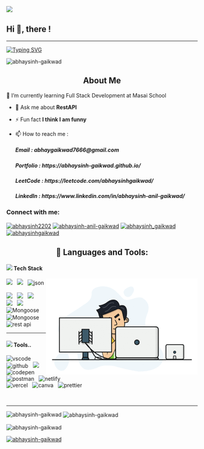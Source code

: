 ![](https://raw.githubusercontent.com/halfrost/halfrost/master/icons/header_.png)
<h2 >Hi 👋, there !</h2>
  
<hr>
<!--   <h2 align="center">A passionate Full Stack Developer</h2> -->
     <div ><a href="https://git.io/typing-svg"><img src="https://readme-typing-svg.demolab.com?font=Fira+Code&pause=1000&width=435&lines=I+am+a+Full+Stack+Developer.;coupled+with+working+experience.;Committed+to+continous+learning." alt="Typing SVG" /></a></div>
  
<div>
<p align="left"> <img src="https://komarev.com/ghpvc/?username=abhaysinh-gaikwad&label=Profile%20views&color=0e75b6&style=flat" alt="abhaysinh-gaikwad" /> </p>

<div>
<h2 align="center"> About Me </h2>
🌱 I’m currently learning Full Stack Development at Masai School


- 💬 Ask me about **RestAPI**
- ⚡ Fun fact **I think I am funny**
- 📫 How to reach me : 
  <h5>Email : <span>abhaygaikwad7666@gmail.com</span></h5>

  <h5>Portfolio : https://abhaysinh-gaikwad.github.io/</h5>
  
  <h5>LeetCode : https://leetcode.com/abhaysinhgaikwad/</h5>

  <h5>LinkedIn : https://www.linkedin.com/in/abhaysinh-anil-gaikwad/</h5>
<div aling="center">

<h3 align="left">Connect with me:</h3>
<p align="left">
<a href="https://twitter.com/abhaysinh2202" target="blank"><img align="center" src="https://raw.githubusercontent.com/rahuldkjain/github-profile-readme-generator/master/src/images/icons/Social/twitter.svg" alt="abhaysinh2202" height="30" width="40" /></a>
<a href="https://linkedin.com/in/abhaysinh-anil-gaikwad" target="blank"><img align="center" src="https://raw.githubusercontent.com/rahuldkjain/github-profile-readme-generator/master/src/images/icons/Social/linked-in-alt.svg" alt="abhaysinh-anil-gaikwad" height="30" width="40" /></a>
<a href="https://instagram.com/abhaysinh_gaikwad" target="blank"><img align="center" src="https://raw.githubusercontent.com/rahuldkjain/github-profile-readme-generator/master/src/images/icons/Social/instagram.svg" alt="abhaysinh_gaikwad" height="30" width="40" /></a>
<a href="https://www.leetcode.com/abhaysinhgaikwad" target="blank"><img align="center" src="https://raw.githubusercontent.com/rahuldkjain/github-profile-readme-generator/master/src/images/icons/Social/leet-code.svg" alt="abhaysinhgaikwad" height="30" width="40" /></a>
</p>


<h2 align="center">🚀 Languages and Tools: </h2>
 
<h4><img src="https://media.giphy.com/media/iY8CRBdQXODJSCERIr/giphy.gif" width="30px">&nbsp;Tech Stack</h4>
 <img align="right" alt="Coding" width="400" src="https://github.com/Saurabh8657/Saurabh8657/blob/main/hadder.gif">
<p>
 <img src="https://img.shields.io/badge/html5%20-%23e34f26.svg?&style=for-the-badge&logo=html5&logoColor=white" />&nbsp;&nbsp;
 <img src="https://img.shields.io/badge/css3%20-%231572B6.svg?&style=for-the-badge&logo=css3&logoColor=white" />&nbsp;&nbsp;
<img src="https://img.shields.io/badge/Node.js-43853D?style=for-the-badge&logo=node.js&logoColor=white" alt="json" />&nbsp;&nbsp;
 <br/>
<img src="https://img.shields.io/badge/express.js-%23404d59.svg?style=for-the-badge&logo=express&logoColor=%2361DAFB" />&nbsp;&nbsp;
<img src="https://img.shields.io/badge/MongoDB-%234ea94b.svg?style=for-the-badge&logo=mongodb&logoColor=white" />&nbsp;&nbsp;
<img src="https://img.shields.io/badge/NPM-%23000000.svg?style=for-the-badge&logo=npm&logoColor=white" />&nbsp;&nbsp;
<br/>
<img src="https://img.shields.io/badge/javascript%20-%23F7DF1.svg?&style=for-the-badge&logo=javascript&logoColor=white" />&nbsp;&nbsp;
<img src="https://img.shields.io/badge/bootstrap-%23563D7C.svg?style=for-the-badge&logo=bootstrap&logoColor=white" />&nbsp;&nbsp;
<img src="https://img.shields.io/badge/SQL-4EA94B?style=for-the-badge&logo=Mongoose&logoColor=white" alt="Mongoose"/>
<!-- <img src="https://img.shields.io/badge/mui-%231572B6.svg?style=for-the-badge&logo=mui&logoColor=white" />&nbsp;&nbsp; -->
 <br/>
 <img src="https://img.shields.io/badge/Mongoose-%23000000.svg?style=for-the-badge&logo=flask&logoColor=white" align="center" alt="Mongoose"/>
  <img src="https://img.shields.io/badge/rest api-%23323330.svg?style=for-the-badge&logo=express&logoColor=white" align="center" alt="rest api"/>
<br/>
</p>
<hr>
 
<h4><img src="https://media.giphy.com/media/iY8CRBdQXODJSCERIr/giphy.gif" width="30px">&nbsp;Tools..</h4>
<p>
  <img src="https://img.shields.io/badge/VSCode-0078D4?style=for-the-badge&logo=visual%20studio%20code&logoColor=white" alt="vscode" />&nbsp;&nbsp;
  <img src="https://img.shields.io/badge/GitHub-100000?style=for-the-badge&logo=github&logoColor=white" alt="github"/>&nbsp;&nbsp;
  <img src="https://img.shields.io/badge/Git%20-%23F7DF1E.svg?&style=for-the-badge&color=blue&logo=Git&logoColor=white" />&nbsp;&nbsp;
 <br/>
 <img src="https://img.shields.io/badge/Codepen-000000?style=for-the-badge&logo=codepen&logoColor=white" alt="codepen" />&nbsp;&nbsp;
 <img src="https://img.shields.io/badge/Postman-FF6C37?style=for-the-badge&logo=Postman&logoColor=white" alt="postman"/>&nbsp;&nbsp;
 <img src="https://img.shields.io/badge/Netlify-00C7B7?style=for-the-badge&logo=netlify&logoColor=white" alt="netlify" />&nbsp;&nbsp;
  <br/>
  <img src="https://img.shields.io/badge/Vercel-000000?style=for-the-badge&logo=vercel&logoColor=white" alt="vercel" />&nbsp;&nbsp;
  <img src="https://img.shields.io/badge/Canva-%2300C4CC.svg?&style=for-the-badge&logo=Canva&logoColor=white" alt="canva" />&nbsp;&nbsp;
  <img src="https://img.shields.io/badge/prettier-1A2C34?style=for-the-badge&logo=prettier&logoColor=F7BA3E" alt="prettier" />&nbsp;&nbsp;
</p>
<!-- <br/>
<hr> -->
</div>
<br/>
<hr>


<p><img align="left" src="https://github-readme-stats.vercel.app/api/top-langs?username=abhaysinh-gaikwad&show_icons=true&locale=en&layout=compact" alt="abhaysinh-gaikwad" /></p>

<p>&nbsp;<img align="center" src="https://github-readme-stats.vercel.app/api?username=abhaysinh-gaikwad&show_icons=true&locale=en" alt="abhaysinh-gaikwad" /></p>

<p><img align="center" src="https://github-readme-streak-stats.herokuapp.com/?user=abhaysinh-gaikwad&" alt="abhaysinh-gaikwad" /></p>


<p align="left"> <a href="https://github.com/ryo-ma/github-profile-trophy"><img src="https://github-profile-trophy.vercel.app/?username=abhaysinh-gaikwad" alt="abhaysinh-gaikwad" /></a> </p>

